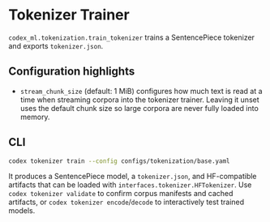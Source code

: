 # Tokenizer Trainer

`codex_ml.tokenization.train_tokenizer` trains a SentencePiece tokenizer and exports `tokenizer.json`.

## Configuration highlights

- `stream_chunk_size` (default: 1 MiB) configures how much text is read at a time when
  streaming corpora into the tokenizer trainer. Leaving it unset uses the default chunk
  size so large corpora are never fully loaded into memory.

## CLI

```bash
codex tokenizer train --config configs/tokenization/base.yaml
```

It produces a SentencePiece model, a `tokenizer.json`, and HF-compatible
artifacts that can be loaded with `interfaces.tokenizer.HFTokenizer`. Use
`codex tokenizer validate` to confirm corpus manifests and cached artifacts, or
`codex tokenizer encode`/`decode` to interactively test trained models.
